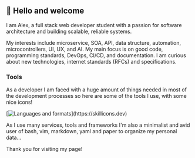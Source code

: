## 👋 Hello and welcome

I am Alex, a full stack web developer student with a passion for software architecture and building scalable, reliable systems.

My interests include microservice, SOA, API, data structure, automation, microcontrollers, UI, UX, and AI.
My main focus is on good code, programming standards, DevOps,
CI/CD, and documentation. I am curious about new technologies, internet standards (RFCs) and specifications.

### Tools

As a developer I am faced with a huge amount of things needed in most of the
development processes so here are some of the tools I use, with some nice icons!

[![Languages and formats](https://skillicons.dev/icons?i=ts,go,angular,nestjs,react,nodejs,express,mysql,postgres,mongodb,redis,nginx,docker,)](https://skillicons.dev)

As I use many services, tools and frameworks I'm also a minimalist and avid user of bash, vim, markdown, yaml and paper to organize my personal data...

Thank you for visiting my page!
